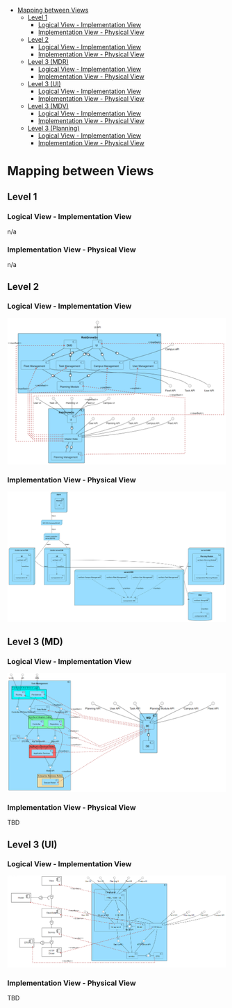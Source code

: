 - [Mapping between Views](#mapping-between-views)
	- [Level 1](#level-1)
		- [Logical View - Implementation View](#logical-view---implementation-view)
		- [Implementation View - Physical View](#implementation-view---physical-view)
	- [Level 2](#level-2)
		- [Logical View - Implementation View](#logical-view---implementation-view-1)
		- [Implementation View - Physical View](#implementation-view---physical-view-1)
	- [Level 3 (MDR)](#level-3-mdr)
		- [Logical View - Implementation View](#logical-view---implementation-view-2)
		- [Implementation View - Physical View](#implementation-view---physical-view-2)
	- [Level 3 (UI)](#level-3-ui)
		- [Logical View - Implementation View](#logical-view---implementation-view-3)
		- [Implementation View - Physical View](#implementation-view---physical-view-3)
	- [Level 3 (MDV)](#level-3-mdv)
		- [Logical View - Implementation View](#logical-view---implementation-view-4)
		- [Implementation View - Physical View](#implementation-view---physical-view-4)
	- [Level 3 (Planning)](#level-3-planning)
		- [Logical View - Implementation View](#logical-view---implementation-view-5)
		- [Implementation View - Physical View](#implementation-view---physical-view-5)

# Mapping between Views


## Level 1
### Logical View - Implementation View

n/a

### Implementation View - Physical View

n/a

## Level 2
### Logical View - Implementation View 

![Map IVL2 to LVL2](Sprint_C_diagrams/Mappings/Map_IVL2_LVL2.png)

### Implementation View - Physical View
![Map IVL2 to PV](Sprint_C_diagrams/Mappings/Map_IVL2_Physical.svg)
<!-- ![N2-VIxVF](diagramas/nivel2/N2-VIxVF.png) -->

## Level 3 (MD)
### Logical View - Implementation View
![Map IVL3 to LVL3](Sprint_C_diagrams/Mappings/Map_MD_IVL3_LVL3.png)

### Implementation View - Physical View
TBD

## Level 3 (UI)
### Logical View - Implementation View
![Map IVL3 to LVL3](Sprint_C_diagrams/Mappings/Map_UI_IVL3_LVL3.png)


### Implementation View - Physical View
TBD


<!-- ## Level 3 (Planning)
### Logical View - Implementation View
TBD

### Implementation View - Physical View
TBD -->
